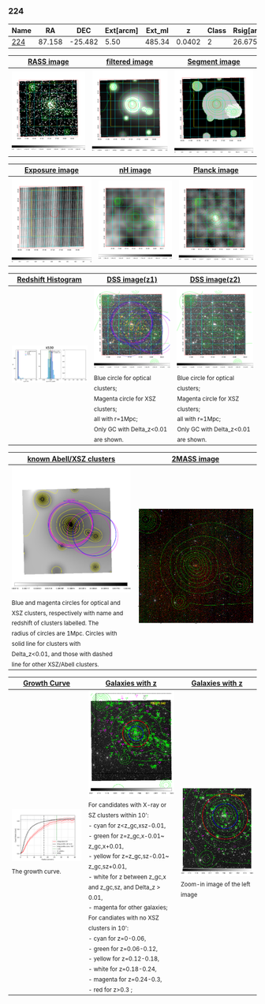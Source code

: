 <div STYLE="page-break-after: always;"></div>

### 224

|Name          |RA          |DEC      | Ext[arcm] | Ext_ml | z    | Class| Rsig[arcmin] | CRsig[c/s] | CR500[c/s] | R500[Mpc] |L500[erg/s]|F500[erg/s/cm^2]| M500[Msun]|Tx[keV]|beta|GC(XSZ,Delta_z<0.01)| GC(OPT,Delta_z<0.01)|GC|alias|
|--------------|------------|------------|---|---|-----------|--------|------|------|----|----|----|----|----|----|----|----|----|----|---|
|[224](script/224.md)     | 87.158       | -25.482       | 5.50    | 485.34   | 0.0402 | 2   | 26.675 |0.832 |0.786 |0.823 |5.637e+43 |1.496e-11 |1.647e+14 |2.950 |0.621 |Tar, |Wen, |Tar, |k530|

|[RASS image](../image/224/224_img.pdf)|[filtered image](../image/224/224_fil.pdf)|[Segment image](../image/224/224_seg.pdf)|
|-------------------|--------------------|-------------------|
| <img src="../image/224/224_img.png" width="300">  | <img src="../image/224/224_fil.png" width="300">   | <img src="../image/224/224_seg.png" width="300">  |

|[Exposure image](../image/224/224_mex.pdf)| [nH image](../image/224/224_nh.pdf)| [Planck image](../image/224/224_p.pdf)|
|-------------------|--------------------|-------------------|
|<img src="../image/224/224_mex.png" width="300">   | <img src="../image/224/224_nh.png" width="300">    | <img src="../image/224/224_p.png" width="300"> |

|[Redshift Histogram](../image/224/224_zg.pdf) | [DSS image(z1)](../image/224/224_dss_z1.pdf)      |  [DSS image(z2)](../image/224/224_dss_z2.pdf)    |
|-------------------|--------------------|-------------------|
|<img src="../image/224/224_zg.png" width="300"> |<img src="../image/224/224_dss_z1.png" width="300"> <sub><br>Blue circle for optical clusters; <br>Magenta circle for XSZ clusters; <br>all with r=1Mpc; <br>Only GC with Delta_z<0.01 are shown. </sub>| <img src="../image/224/224_dss_z2.png" width="300"><sub><br>Blue circle for optical clusters; <br>Magenta circle for XSZ clusters; <br>all with r=1Mpc; <br>Only GC with Delta_z<0.01 are shown. </sub> |

|[known Abell/XSZ clusters](../image/224/224_m.pdf) | [2MASS image](../image/224/224_2mass.pdf)      |
|-------------------|-------------------|
|<img src=../image/224/224_m.png width="300"> <sub><br>Blue and magenta circles for optical and <br>XSZ clusters, respectively with name and <br>redshift of clusters labelled. The <br>radius of circles are 1Mpc. Circles with <br>solid line for clusters with <br>Delta_z<0.01, and those with dashed <br>line for other XSZ/Abell clusters.        </sub>|<img src="../image/224/224_2mass.png" width="300">  |

|[Growth Curve](../image/224/224_gca_all.png) |[Galaxies with z](../image/224/224_opt_ned.pdf) |[Galaxies with z](../image/224/224_opt_ned_zoom.pdf) |
|-------------------|-------------------|-------------------|
| <img src="../image/224/224_gca_all.png" width="300"> <sub><br>The growth curve.</sub>| <img src=../image/224/224_opt_ned.png width="300"> <br><sub> For candidates with X-ray or SZ clusters within 10': <br> - cyan for z<z_gc,xsz-0.01, <br> - green for z=z_gc,x-0.01~ z_gc,x+0.01, <br> - yellow for z=z_gc,sz-0.01~ z_gc,sz+0.01, <br> - white for z between z_gc,x and z_gc,sz, and Delta_z > 0.01, <br> - magenta for other galaxies; <br>For candiates with no XSZ clusters in 10': <br> - cyan for z=0-0.06, <br> - green for z=0.06-0.12, <br> - yellow for z=0.12-0.18, <br> - white for z=0.18-0.24, <br> - magenta for z=0.24-0.3, <br> - red for z>0.3 ;  </sub>|<img src=../image/224/224_opt_ned_zoom.png width="300">  <br><sub> Zoom-in image of the left image</sub>|




